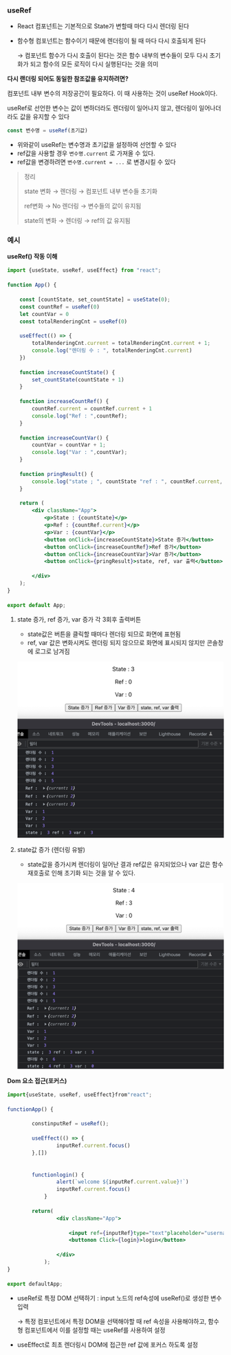 ### useRef

- React 컴포넌트는 기본적으로 State가 변할때 마다 다시 렌더링 된다
- 함수형 컴포넌트는 함수이기 때문에 렌더링이 될 때 마다 다시 호출되게 된다

  → 컴포넌트 함수가 다시 호출이 된다는 것은 함수 내부의 변수들이 모두 다시 초기화가 되고 함수의 모든 로직이 다시 실행된다는 것을 의미


**다시 랜더링 되어도 동일한 참조값을 유지하려면?**

컴포넌트 내부 변수의 저장공간이 필요하다. 이 때 사용하는 것이 useRef Hook이다.

useRef로 선언한 변수는 값이 변하더라도 렌더링이 일어나지 않고, 렌더링이 일어나더라도 값을 유지할 수 있다

```jsx
const 변수명 = useRef(초기값)
```

- 위와같이 useRef는 변수명과 초기값을 설정하여 선언할 수 있다
- ref값을 사용할 경우 `변수명.current` 로 가져올 수 있다.
- ref값을 변경하려면 `변수명.current = ...` 로 변경시킬 수 있다

> 정리
>
>
> state 변화 → 렌더링 → 컴포넌트 내부 변수들 초기화
>
> ref변화 →  No 렌더링 → 변수들의 값이 유지됨
>
> state의 변화 → 렌더링 → ref의 값 유지됨
>

### 예시

**useRef() 작동 이해**

```jsx
import {useState, useRef, useEffect} from "react";

function App() {

    const [countState, set_countState] = useState(0);
    const countRef = useRef(0)
    let countVar = 0
    const totalRenderingCnt = useRef(0)

    useEffect(() => {
        totalRenderingCnt.current = totalRenderingCnt.current + 1;
        console.log("렌더링 수 : ", totalRenderingCnt.current)
    })

    function increaseCountState() {
        set_countState(countState + 1)
    }

    function increaseCountRef() {
        countRef.current = countRef.current + 1
        console.log("Ref : ",countRef);
    }

    function increaseCountVar() {
        countVar = countVar + 1;
        console.log("Var : ",countVar);
    }

    function pringResult() {
        console.log("state ; ", countState "ref : ", countRef.current, "var : ", countVar )
    }

    return (
        <div className="App">
            <p>State : {countState}</p>
            <p>Ref : {countRef.current}</p>
            <p>Var : {countVar}</p>
            <button onClick={increaseCountState}>State 증가</button>
            <button onClick={increaseCountRef}>Ref 증가</button>
            <button onClick={increaseCountVar}>Var 증가</button>
            <button onClick={pringResult}>state, ref, var 출력</button>

        </div>
    );
}

export default App;
```

1. state 증가, ref 증가, var 증가 각 3회후 출력버튼
    - state값은 버튼을 클릭할 때마다 렌더링 되므로 화면에 표현됨
    - ref, var 값은 변화시켜도 렌더링 되지 않으므로 화면에 표시되지 않지만 콘솔창에 로그로 남겨짐

   ![img.png](img.png)

2. state값 증가 (렌더링 유발)
    - state값을 증가시켜 렌더링이 일어난 결과 ref값은 유지되었으나 var 값은 함수 재호출로 인해 초기화 되는 것을 알 수 있다.

   ![img_1.png](img_1.png)


**Dom 요소 접근(포커스)**

```jsx
import{useState, useRef, useEffect}from"react";

functionApp() {

		constinputRef = useRef();
		
		useEffect(() => {
				inputRef.current.focus()
		},[])
		
		
		functionlogin() {
		        alert(`welcome ${inputRef.current.value}!`)
		        inputRef.current.focus()
		    }
		
		return(
		        <div className="App">
		
		            <input ref={inputRef}type="text"placeholder="username"/>
		            <buttonon Click={login}>login</button>
		
		        </div>
		    );
}

export defaultApp;

```

- useRef로 특정 DOM 선택하기 : input 노드의 ref속성에  useRef()로 생성한 변수 입력

  → 특정 컴포넌트에서 특정 DOM을 선택해야할 때 ref 속성을 사용해야하고, 함수형 컴포넌트에서 이를 설정할 때는 useRef를 사용하여 설정

- useEffect로 최초 렌더링시 DOM에 접근한 ref 값에 포커스 하도록 설정